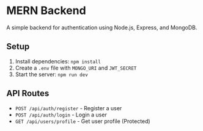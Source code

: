 # MERN Backend

A simple backend for authentication using Node.js, Express, and MongoDB.

## Setup

1. Install dependencies: `npm install`
2. Create a `.env` file with `MONGO_URI` and `JWT_SECRET`
3. Start the server: `npm run dev`

## API Routes

- `POST /api/auth/register` - Register a user
- `POST /api/auth/login` - Login a user
- `GET /api/users/profile` - Get user profile (Protected)
